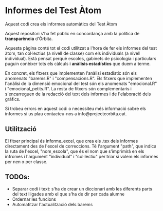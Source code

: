 # Informes del Test Àtom
Aquest codi crea els informes automàtics del Test Àtom

Aquest repositori s'ha fet públic en concordança amb la política de **transparència** d'Òrbita. 

Aquesta pàgina conté tot el codi utilitzat a l'hora de fer els informes del test àtom, tan col·lectius (a nivell de classe) com els individuals (a nivell individual). Està pensat perquè escoles, gabinets de psicologia i particulars puguin conèixer tots els càlculs i **anàlisis estadístics** que duem a terme. 

En concret, els fitxers que implementen l'anàlisi estadístic són els anomenats "barems.R" i "compensacions.R". Els fitxers que implementen l'anàlisi de la dimensió emocional del test són els anomenats "emocional.R" i "emocional_petits.R". La resta de fitxers són complementaris i s'encarreguen de la redacció del text dels informes i de l'elaboració dels gràfics. 

Si trobeu errors en aquest codi o necessiteu més informació sobre els informes si us plau contacteu-nos a info\@projecteorbita.cat.

## Utilització

El fitxer principal és informe_excel, que crea els .tex dels informes directament des de l'excel de correccions. Té l'argument "path", que indica la ruta de l'excel, "nom_escola", que és el nom que s'imprimirà en els infromes i l'argument "individual" i "col·lectiu" per triar si volem els informes per nen o per classe.

## TODOs:

- Separar codi i text: s'ha de crear un diccionari amb les diferents parts del text lligades amb el que s'ha de dir per cada alumne
- Ordernar les funcions
- Automatitzar l'actualització dels barems